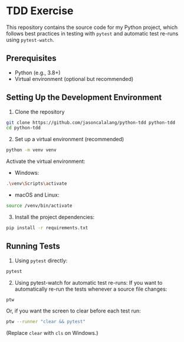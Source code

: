 # TDD Exercise

This repository contains the source code for my Python project, which follows best practices in testing with `pytest` and automatic test re-runs using `pytest-watch`.

## Prerequisites
 - Python (e.g., 3.8+)
 - Virtual environment (optional but recommended)

## Setting Up the Development Environment
1. Clone the repository
```bash
git clone https://github.com/jasoncalalang/python-tdd python-tdd
cd python-tdd
```
2. Set up a virtual environment (recommended)
```bash
python -m venv venv
```
  Activate the virtual environment:
  - Windows:
  ```bash
  .\venv\Scripts\activate
  ```
  - macOS and Linux:
  ```bash
  source /venv/bin/activate
  ```

3. Install the project dependencies:
```bash
pip install -r requirements.txt
```

## Running Tests
1. Using `pytest` directly:
```bash
pytest
```
2. Using pytest-watch for automatic test re-runs:
If you want to automatically re-run the tests whenever a source file changes:
```bash
ptw
```
Or, if you want the screen to clear before each test run:
```bash
ptw --runner "clear && pytest"
```
(Replace `clear` with `cls` on Windows.)
